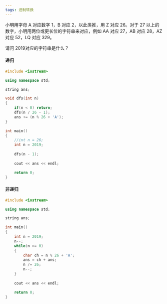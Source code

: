 ```yaml
---
tags: 进制转换
---
```




小明用字母 A 对应数字 1，B 对应 2，以此类推，用 Z 对应 26。对于 27 以上的数字，小明用两位或更长位的字符串来对应，例如 AA 对应 27，AB 对应 28，AZ 对应 52，LQ 对应 329。

请问 2019对应的字符串是什么？



#### 递归

```cpp
#include <iostream>

using namespace std;

string ans;

void dfs(int n)
{
	if(n < 0) return;
	dfs(n / 26 - 1);
	ans += (n % 26 + 'A');
}

int main()
{
    //int n = 26;
	int n = 2019;
	
	dfs(n - 1);  
  	
  	cout << ans << endl;

	return 0;
}
```



#### 非递归

```cpp
#include <iostream>

using namespace std;

string ans;

int main()
{
	int n = 2019;
    n--;
	while(n >= 0)
	{
		char ch = n % 26 + 'A';
		ans = ch + ans;
		n /= 26;
        n--;
	}
  	
  	cout << ans << endl;

	return 0;
}
```

